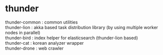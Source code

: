 # thunder
thunder-common : common utilities<br>
thunder-lion : akka based task distribution library (by using multiple worker nodes in parallel)<br>
thunder-bird : index helper for elasticsearch (thunder-lion based)<br>
thunder-cat : korean analyzer wrapper<br>
thunder-drone : web crawler<br>
